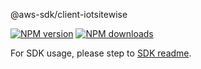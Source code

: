 @aws-sdk/client-iotsitewise

[![NPM version](https://img.shields.io/npm/v/@aws-sdk/client-iotsitewise/beta.svg)](https://www.npmjs.com/package/@aws-sdk/client-iotsitewise)
[![NPM downloads](https://img.shields.io/npm/dm/@aws-sdk/client-iotsitewise.svg)](https://www.npmjs.com/package/@aws-sdk/client-iotsitewise)

For SDK usage, please step to [SDK readme](https://github.com/aws/aws-sdk-js-v3).
